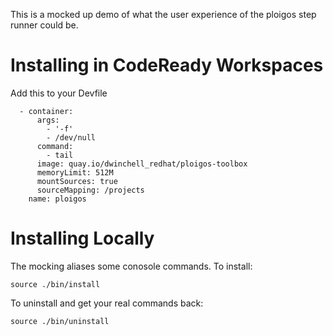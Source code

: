 This is a mocked up demo of what the user experience of the ploigos step runner could be.

# Installing in CodeReady Workspaces

Add this to your Devfile
```
  - container:
      args:
        - '-f'
        - /dev/null
      command:
        - tail
      image: quay.io/dwinchell_redhat/ploigos-toolbox
      memoryLimit: 512M
      mountSources: true
      sourceMapping: /projects
    name: ploigos
```

# Installing Locally
The mocking aliases some conosole commands. To install:
```
source ./bin/install
```

To uninstall and get your real commands back:
```
source ./bin/uninstall
```

